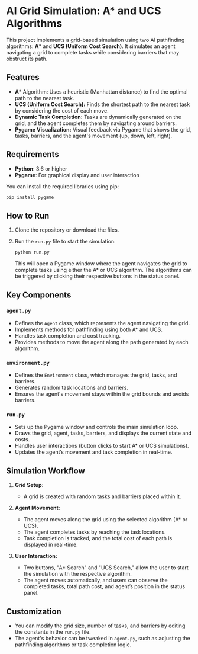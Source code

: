 # AI Grid Simulation: A* and UCS Algorithms

This project implements a grid-based simulation using two AI pathfinding algorithms: **A*** and **UCS (Uniform Cost Search)**. It simulates an agent navigating a grid to complete tasks while considering barriers that may obstruct its path.

## Features

- **A*** Algorithm: Uses a heuristic (Manhattan distance) to find the optimal path to the nearest task.
- **UCS (Uniform Cost Search):** Finds the shortest path to the nearest task by considering the cost of each move.
- **Dynamic Task Completion:** Tasks are dynamically generated on the grid, and the agent completes them by navigating around barriers.
- **Pygame Visualization:** Visual feedback via Pygame that shows the grid, tasks, barriers, and the agent's movement (up, down, left, right).

## Requirements

- **Python**: 3.6 or higher
- **Pygame**: For graphical display and user interaction

You can install the required libraries using pip:
```bash
pip install pygame
```

## How to Run

1. Clone the repository or download the files.
2. Run the `run.py` file to start the simulation:
   ```bash
   python run.py
   ```
   
   This will open a Pygame window where the agent navigates the grid to complete tasks using either the A* or UCS algorithm. The algorithms can be triggered by clicking their respective buttons in the status panel.

## Key Components

### `agent.py`
- Defines the `Agent` class, which represents the agent navigating the grid.
- Implements methods for pathfinding using both A* and UCS.
- Handles task completion and cost tracking.
- Provides methods to move the agent along the path generated by each algorithm.

### `environment.py`
- Defines the `Environment` class, which manages the grid, tasks, and barriers.
- Generates random task locations and barriers.
- Ensures the agent's movement stays within the grid bounds and avoids barriers.

### `run.py`
- Sets up the Pygame window and controls the main simulation loop.
- Draws the grid, agent, tasks, barriers, and displays the current state and costs.
- Handles user interactions (button clicks to start A* or UCS simulations).
- Updates the agent’s movement and task completion in real-time.

## Simulation Workflow

1. **Grid Setup:**
   - A grid is created with random tasks and barriers placed within it.

2. **Agent Movement:**
   - The agent moves along the grid using the selected algorithm (A* or UCS).
   - The agent completes tasks by reaching the task locations.
   - Task completion is tracked, and the total cost of each path is displayed in real-time.

3. **User Interaction:**
   - Two buttons, "A* Search" and "UCS Search," allow the user to start the simulation with the respective algorithm.
   - The agent moves automatically, and users can observe the completed tasks, total path cost, and agent’s position in the status panel.

## Customization

- You can modify the grid size, number of tasks, and barriers by editing the constants in the `run.py` file.
- The agent's behavior can be tweaked in `agent.py`, such as adjusting the pathfinding algorithms or task completion logic.
